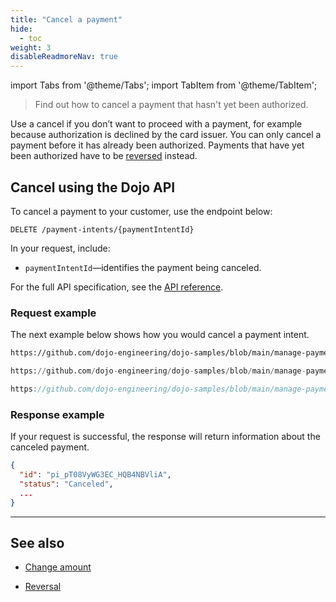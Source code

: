 ```yaml
---
title: "Cancel a payment"
hide: 
  - toc
weight: 3
disableReadmoreNav: true
---
```

import Tabs from '@theme/Tabs';
import TabItem from '@theme/TabItem';

>Find out how to cancel a payment that hasn't yet been authorized.

Use a cancel if you don’t want to proceed with a payment, for example because authorization is declined by the card issuer.
You can only cancel a payment before it has already been authorized. Payments that have yet been authorized have to be [reversed](reversal/) instead.

## Cancel using the Dojo API

To cancel a payment to your customer, use the endpoint below:

``` DELETE /payment-intents/{paymentIntentId} ```

In your request, include:

* `paymentIntentId`—identifies the payment being canceled.

For the full API specification, see the [API reference](/api#operation/PaymentIntents_Delete).

### Request example

The next example below shows how you would cancel a payment intent.

<Tabs groupId="codeGroup">
  <TabItem value="curl" label="curl" default>

```bash reference
https://github.com/dojo-engineering/dojo-samples/blob/main/manage-payments/curl/cancel.sh
```

  </TabItem>
  <TabItem value="python" label="Python">

```py reference
https://github.com/dojo-engineering/dojo-samples/blob/main/manage-payments/python/cancel.py
```

  </TabItem>
  <TabItem value="C#" label="C#">

```csharp reference
https://github.com/dojo-engineering/dojo-samples/blob/main/manage-payments/cs/cancel.cs
```

  </TabItem>
</Tabs>

### Response example

If your request is successful, the response will return information about the canceled payment.

```json
{
  "id": "pi_pT08VyWG3EC_HQB4NBVliA",
  "status": "Canceled",
  ...
}
```

---

## See also

* [Change amount](../change-amount/)

* [Reversal](reversal/)
